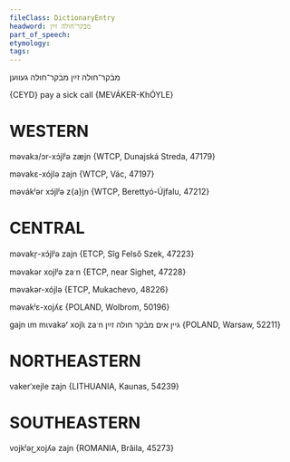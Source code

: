 ```yaml
---
fileClass: DictionaryEntry
headword: מבֿקר־חולה זײַן‏
part_of_speech: 
etymology: 
tags: 
---
```

מבֿקר־חולה זײַן‏
מבֿקר־חולה געווען

{CEYD}
pay a sick call {MEVÁKER-KhÓYLE}

WESTERN
========

məvakɜ/ɔr-xɔ́jlʲə zæjn {WTCP, Dunajská Streda, 47179}

məvakɛ-xójlə zajn {WTCP, Vác, 47197}

məvákʲər xɔ́jlʲə z{a}jn {WTCP, Berettyó-Újfalu, 47212}

CENTRAL
========

məvakr̩-xɔ́jlʲə zajn {ETCP, Sîg Felső Szek, 47223}

məvakər xojlʲə zaˑn {ETCP, near Sighet, 47228}

məvakər-xójlə {ETCP, Mukachevo, 48226}

məvakʲɛ-xojʎɛ {POLAND, Wolbrom, 50196}

gajn ɩm mɩvakəʳ xojlɩ zaˑn גיין אים מבֿקר חולה זײַן {POLAND, Warsaw, 52211}

NORTHEASTERN
==============

vakerˈxejle zajn  {LITHUANIA, Kaunas, 54239}

SOUTHEASTERN
==============

vojkʲər͜ xojʎə zajn {ROMANIA, Brăila, 45273}
